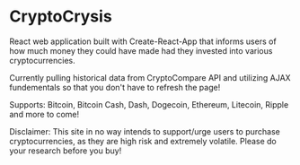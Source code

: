 # CryptoCrysis

React web application built with Create-React-App that informs users of how much money they could have made had they invested into various cryptocurrencies.

Currently pulling historical data from CryptoCompare API and utilizing AJAX fundementals so that you don't have to refresh the page!

Supports: Bitcoin, Bitcoin Cash, Dash, Dogecoin, Ethereum, Litecoin, Ripple and more to come!

Disclaimer: This site in no way intends to support/urge users to purchase cryptocurrencies, as they are high risk and extremely volatile. Please do your research before you buy!